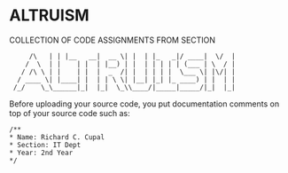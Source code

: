 # ALTRUISM
COLLECTION OF CODE ASSIGNMENTS FROM SECTION     
```
     /\   | | |__   __|  __ \| |  | |_   _|/ ____|  \/  |
    /  \  | |    | |  | |__) | |  | | | | | (___ | \  / |
   / /\ \ | |    | |  |  _  /| |  | | | |  \___ \| |\/| |
  / ____ \| |____| |  | | \ \| |__| |_| |_ ____) | |  | |
 /_/    \_\______|_|  |_|  \_\\____/|_____|_____/|_|  |_|
``` 
                                               

Before uploading your source code, you put documentation comments on top of your source code such as:

```
/**
* Name: Richard C. Cupal
* Section: IT Dept
* Year: 2nd Year
*/
```

